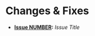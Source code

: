 Changes & Fixes
===============

* **[Issue NUMBER](https://github.com/wireddown/VIKit/issues/NUMBER):** *Issue Title*
